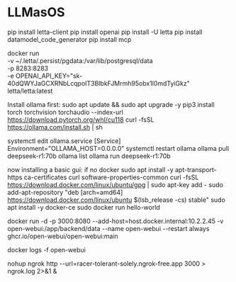 # LLMasOS

pip install letta-client
pip install openai
pip install -U letta
pip install datamodel_code_generator
pip install mcp


docker run \
  -v ~/.letta/.persist/pgdata:/var/lib/postgresql/data \
  -p 8283:8283 \
  -e OPENAI_API_KEY="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" \
  letta/letta:latest

Install ollama first:
sudo apt update && sudo apt upgrade -y
pip3 install torch torchvision torchaudio --index-url https://download.pytorch.org/whl/cu118
curl -fsSL https://ollama.com/install.sh | sh

systemctl edit ollama.service
  [Service]
  Environment="OLLAMA_HOST=0.0.0.0"
systemctl restart ollama
ollama pull deepseek-r1:70b
ollama list
ollama run deepseek-r1:70b

now installing a basic gui:
if no docker
  sudo apt install -y apt-transport-https ca-certificates curl software-properties-common
  curl -fsSL https://download.docker.com/linux/ubuntu/gpg | sudo apt-key add -
  sudo add-apt-repository "deb [arch=amd64] https://download.docker.com/linux/ubuntu $(lsb_release -cs) stable"
  sudo apt install -y docker-ce
  sudo docker run hello-world

docker run -d -p 3000:8080 --add-host=host.docker.internal:10.2.2.45 -v open-webui:/app/backend/data --name open-webui --restart always ghcr.io/open-webui/open-webui:main

docker logs -f open-webui

nohup ngrok http --url=racer-tolerant-solely.ngrok-free.app 3000 > ngrok.log 2>&1 &



